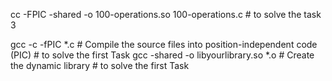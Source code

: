 cc -FPIC -shared -o 100-operations.so 100-operations.c # to solve the task 3
   
gcc -c -fPIC *.c   # Compile the source files into position-independent code (PIC) # to solve the first Task
gcc -shared -o libyourlibrary.so *.o   # Create the dynamic library  # to solve the first Task

